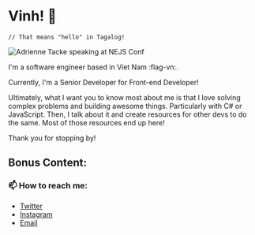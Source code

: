 # Vinh! 👋
`// That means "hello" in Tagalog!`

![Adrienne Tacke speaking at NEJS Conf](https://avatars3.githubusercontent.com/u/6914702?s=400&u=16b4f8f6191fef00c36a7e8b224da54ebf5e0f4e&v=4)


I'm a software engineer based in Viet Nam :flag-vn:.

Currently, I'm a Senior Developer for Front-end Developer!

Ultimately, what I want you to know most about me is that I love solving complex problems and building awesome things. Particularly with C# or JavaScript. Then, I talk about it and create resources for other devs to do the same. Most of those resources end up here!

Thank you for stopping by!

## Bonus Content:

### 📫 How to reach me:

- [Twitter](https://twitter.com/jvinhit)
- [Instagram](https://www.instagram.com/jvinhit/)
- [Email](mailto:jvinhit@gmail.com)

